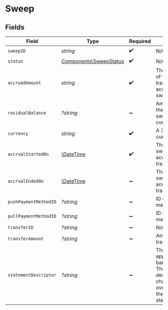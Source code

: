 # Sweep


## Fields

| Field                                                                                                                                                           | Type                                                                                                                                                            | Required                                                                                                                                                        | Description                                                                                                                                                     | Example                                                                                                                                                         |
| --------------------------------------------------------------------------------------------------------------------------------------------------------------- | --------------------------------------------------------------------------------------------------------------------------------------------------------------- | --------------------------------------------------------------------------------------------------------------------------------------------------------------- | --------------------------------------------------------------------------------------------------------------------------------------------------------------- | --------------------------------------------------------------------------------------------------------------------------------------------------------------- |
| `sweepID`                                                                                                                                                       | *string*                                                                                                                                                        | :heavy_check_mark:                                                                                                                                              | N/A                                                                                                                                                             |                                                                                                                                                                 |
| `status`                                                                                                                                                        | [Components\SweepStatus](../../Models/Components/SweepStatus.md)                                                                                                | :heavy_check_mark:                                                                                                                                              | N/A                                                                                                                                                             |                                                                                                                                                                 |
| `accruedAmount`                                                                                                                                                 | *string*                                                                                                                                                        | :heavy_check_mark:                                                                                                                                              | The total net amount of wallet transactions accrued in the sweep.                                                                                               |                                                                                                                                                                 |
| `residualBalance`                                                                                                                                               | *?string*                                                                                                                                                       | :heavy_minus_sign:                                                                                                                                              | Amount remaining in the wallet after the sweep transfer completes.                                                                                              |                                                                                                                                                                 |
| `currency`                                                                                                                                                      | *string*                                                                                                                                                        | :heavy_check_mark:                                                                                                                                              | A 3-letter ISO 4217 currency code.                                                                                                                              | USD                                                                                                                                                             |
| `accrualStartedOn`                                                                                                                                              | [\DateTime](https://www.php.net/manual/en/class.datetime.php)                                                                                                   | :heavy_check_mark:                                                                                                                                              | The date-time the sweep began accruing transactions.                                                                                                            |                                                                                                                                                                 |
| `accrualEndedOn`                                                                                                                                                | [\DateTime](https://www.php.net/manual/en/class.datetime.php)                                                                                                   | :heavy_minus_sign:                                                                                                                                              | The date-time the sweep stopped accruing transactions.                                                                                                          |                                                                                                                                                                 |
| `pushPaymentMethodID`                                                                                                                                           | *?string*                                                                                                                                                       | :heavy_minus_sign:                                                                                                                                              | ID of the payment method.                                                                                                                                       |                                                                                                                                                                 |
| `pullPaymentMethodID`                                                                                                                                           | *?string*                                                                                                                                                       | :heavy_minus_sign:                                                                                                                                              | ID of the payment method.                                                                                                                                       |                                                                                                                                                                 |
| `transferID`                                                                                                                                                    | *?string*                                                                                                                                                       | :heavy_minus_sign:                                                                                                                                              | N/A                                                                                                                                                             |                                                                                                                                                                 |
| `transferAmount`                                                                                                                                                | *?string*                                                                                                                                                       | :heavy_minus_sign:                                                                                                                                              | Amount that is transferred.                                                                                                                                     |                                                                                                                                                                 |
| `statementDescriptor`                                                                                                                                           | *?string*                                                                                                                                                       | :heavy_minus_sign:                                                                                                                                              | The text that appears on the banking statement. The default descriptor is a 10 character ID if an override is not set in the sweep configs statementDescriptor. |                                                                                                                                                                 |